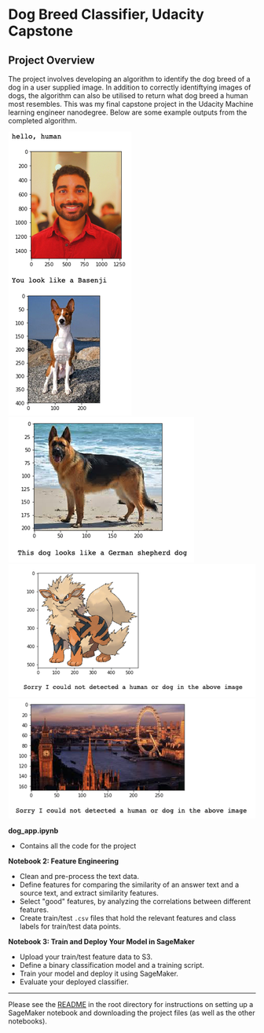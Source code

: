 # Dog Breed Classifier, Udacity Capstone

## Project Overview

The project involves developing an algorithm to identify the dog breed of a dog in a user supplied image. In addition to correctly identiftying images of dogs, the algorithm can also be utilised to return what dog breed a human most resembles.
This was my final capstone project in the Udacity Machine learning engineer nanodegree. Below are some example outputs from the completed algorithm.

![Jay Image](./images/example_outputs/jay.png) 
![GSD Image](./images/example_outputs/gsd.png) 
![Arcanine Image](./images/example_outputs/arcanine.png) 
![London Image](./images/example_outputs/london.png) 

**dog_app.ipynb**
* Contains all the code for the project

**Notebook 2: Feature Engineering**

* Clean and pre-process the text data.
* Define features for comparing the similarity of an answer text and a source text, and extract similarity features.
* Select "good" features, by analyzing the correlations between different features.
* Create train/test `.csv` files that hold the relevant features and class labels for train/test data points.

**Notebook 3: Train and Deploy Your Model in SageMaker**

* Upload your train/test feature data to S3.
* Define a binary classification model and a training script.
* Train your model and deploy it using SageMaker.
* Evaluate your deployed classifier.

---

Please see the [README](https://github.com/udacity/ML_SageMaker_Studies/tree/master/README.md) in the root directory for instructions on setting up a SageMaker notebook and downloading the project files (as well as the other notebooks).


